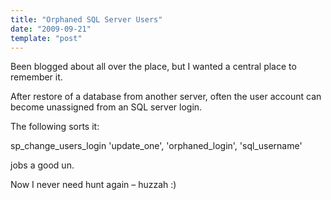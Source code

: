```yaml
---
title: "Orphaned SQL Server Users"
date: "2009-09-21"
template: "post"
---
```


Been blogged about all over the place, but I wanted a central place to remember it.

After restore of a database from another server, often the user account can become unassigned from an SQL server login.

The following sorts it:

sp_change_users_login 'update_one', 'orphaned_login', 'sql_username'

jobs a good un.

Now I never need hunt again – huzzah :)
